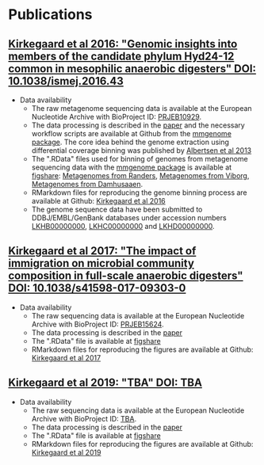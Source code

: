 # Publications

## [Kirkegaard et al 2016: "Genomic insights into members of the candidate phylum Hyd24-12 common in mesophilic anaerobic digesters" DOI: 10.1038/ismej.2016.43](https://doi.org/10.1038/ismej.2016.43)
* Data availability
  * The raw metagenome sequencing data is available at the European Nucleotide Archive with BioProject ID: [PRJEB10929](http://www.ncbi.nlm.nih.gov/bioproject/?term=PRJEB10929).
  * The data processing is described in the [paper](https://doi.org/10.1038/ismej.2016.43) and the necessary workflow scripts are available at Github from the [mmgenome package](https://github.com/MadsAlbertsen/mmgenome). The core idea behind the genome extraction using differential coverage binning was published by [Albertsen et al 2013](https://doi.org/10.1038/nbt.2579)
  * The ".RData" files used for binning of genomes from metagenome sequencing data with the [mmgenome package](http://madsalbertsen.github.io/mmgenome/) is available at [figshare](https://figshare.com/authors/Rasmus_Kirkegaard/2604133): [Metagenomes from Randers](https://doi.org/10.6084/m9.figshare.3168220), [Metagenomes from Viborg](https://doi.org/10.6084/m9.figshare.3168229), [Metagenomes from Damhusaaen](https://doi.org/10.6084/m9.figshare.3168382).
  * RMarkdown files for reproducing the genome binning process are available at Github: [Kirkegaard et al 2016](https://github.com/Kirk3gaard/Publications/tree/master/Kirkegaard2016)
  * The genome sequence data have been submitted to DDBJ/EMBL/GenBank databases under accession numbers [LKHB00000000](http://www.ncbi.nlm.nih.gov/nuccore/LKHB00000000), [LKHC00000000](http://www.ncbi.nlm.nih.gov/nuccore/LKHC00000000) and [LKHD00000000](http://www.ncbi.nlm.nih.gov/nuccore/LKHD00000000).

## [Kirkegaard et al 2017: "The impact of immigration on microbial community composition in full-scale anaerobic digesters" DOI: 10.1038/s41598-017-09303-0](https://doi.org/10.1038/s41598-017-09303-0)
* Data availability
  * The raw sequencing data is available at the European Nucleotide Archive with BioProject ID: [PRJEB15624](http://www.ncbi.nlm.nih.gov/bioproject/?term=PRJEB15624).
  * The data processing is described in the [paper](https://doi.org/10.1038/s41598-017-09303-0)
  * The ".RData" file is available at [figshare](https://dx.doi.org/10.6084/m9.figshare.4308191)
  * RMarkdown files for reproducing the figures are available at Github: [Kirkegaard et al 2017](https://github.com/Kirk3gaard/Publications/tree/master/Kirkegaard2017)

## [Kirkegaard et al 2019: "TBA" DOI: TBA]()
* Data availability
  * The raw sequencing data is available at the European Nucleotide Archive with BioProject ID: [TBA]().
  * The data processing is described in the [paper]()
  * The ".RData" file is available at [figshare]()
  * RMarkdown files for reproducing the figures are available at Github: [Kirkegaard et al 2019](https://github.com/Kirk3gaard/Publications/tree/master/Kirkegaard2019)

